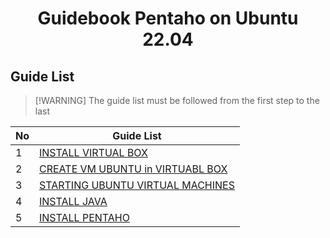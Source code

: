 <h1 align='center'>Guidebook Pentaho on Ubuntu 22.04</h1>

## Guide List

> [!WARNING] The guide list must be followed from the first step to the last

| No  | Guide List                                                                                              |
|---------|-----------------------------------------------------------------------------------------------------|
| 1 | [INSTALL VIRTUAL BOX](https://github.com/geetoor-maven/pentaho/blob/master/1_VIR_BOX.md)    |
| 2 | [CREATE VM UBUNTU in VIRTUABL BOX](https://github.com/geetoor-maven/pentaho/blob/master/2_VM_UBUNTU.md) |
| 3 | [STARTING UBUNTU VIRTUAL MACHINES](https://github.com/geetoor-maven/pentaho/blob/master/3_START_UBUNTU.md) |
| 4 | [INSTALL JAVA](https://github.com/geetoor-maven/pentaho/blob/master/4_INSTALL_JAVA.md) |
| 5 | [INSTALL PENTAHO](https://github.com/geetoor-maven/pentaho/blob/master/5_INSTALL_PENTAHO.md) |

